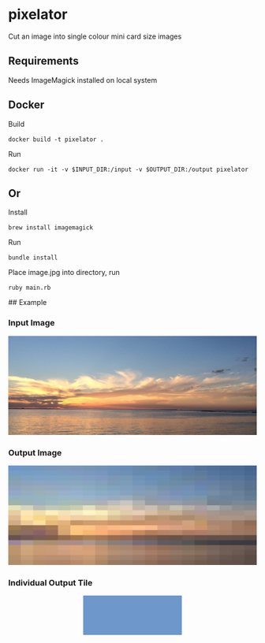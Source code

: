 # pixelator
Cut an image into single colour mini card size images

## Requirements

Needs ImageMagick installed on local system

## Docker

Build

    docker build -t pixelator .

Run

    docker run -it -v $INPUT_DIR:/input -v $OUTPUT_DIR:/output pixelator

## Or

Install

    brew install imagemagick

Run

    bundle install


Place image.jpg into directory, run

    ruby main.rb

## Example

### Input Image

<p align="center">
  <img width="600" alt="Input image" src="examples/image.jpg">
</p>


### Output Image

<p align="center">
  <img width="600" alt="Input image" src="examples/output.png">
</p>


### Individual Output Tile

<p align="center">
  <img width="200" alt="Input image" src="examples/1.1.png">
</p>
